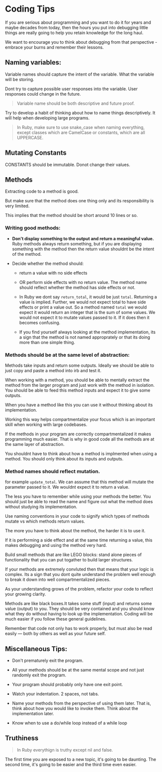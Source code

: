 # Coding Tips

If you are serious about programming and you want to do it for years and maybe decades from today, then the hours you put into debugging little things are really going to help you retain knowledge for the long haul.

We want to encourage you to think about debugging from that perspective - embrace your burns and remember their lessons.

## Naming variables:

Variable names should capture the intent of the variable. What the variable will be storing. 

Dont try to capture possible user responses into the variable. User responses could change in the future.

>Variable name should be both descriptive and future proof.

Try to develop a habit of thinking about how to name things descriptively. It will help when developing large programs.

>In Ruby, make sure to use snake_case when naming everything, except classes which are CamelCase or constants, which are all UPPERCASE.

## Mutating Constants

CONSTANTS should be immutable. Donot change their values.

## Methods

Extracting code to a method is good.

But make sure that the method does one thing only and its responsibility is very limited.

This implies that the method should be short around 10 lines or so. 

### Writing good methods:

- **Don't display something to the output and return a meaningful value.** Ruby methods always return something, but if you are displaying something with the method then the return value shouldnt be the intent of the method.

- Decide whether the method should:
  - return a value with no side effects
  - OR perform side effects with no return value.
    The method name should reflect whether the method has side effects or not.
  - In Ruby we dont say `return_total`, it would be just `total`. Returning a value is implied. Further, we would not expect total to have side effects or print a value out.
  So a method named `total` we would expect it would return an integer that is the sum of some values. We would not expect it to mutate values passed to it. If it does then it becomes confusing. 

  - If you find yourself always looking at the method implementation, its a sign that the method is not named approprately or that its doing more than one simple thing.

### Methods should be at the same level of abstraction:

Methods take inputs and return some outputs. Ideally we should be able to just copy and paste a method into irb and test it. 

When working with a method, you should be able to mentally extract the method from the larger program and just work with the method in isolation. You should be able to feed this method inputs and expect it to give some outputs. 

When you have a method like this you can use it without thinking about its implementation.

Working this way helps compartmentalize your focus which is an important skill when working with large codebases.

If the methods in your program are correctly compartmentalized it makes programming much easier. That is why in good code all the methods are at the same layer of abstraction.

You shouldnt have to think about how a method is implmented when using a method. You should only think about its inputs and outputs.

### Method names should reflect mutation.

for example `update_total`. We can assume that this method will mutate the parameter passed to it. We wouldnt expect it to return a value.

The less you have to remember while using your methods the better. You should just be able to read the name and figure out what the method does without studying its implementation.

Use naming conventions in your code to signify which types of methods mutate vs which methods return values.

The more you have to think about the method, the harder it is to use it.

If it is performing a side effect and at the same time returning a value, this makes debugging and using the method very hard.

Build small methods that are like LEGO blocks: stand alone pieces of functionality that you can put togather to build larger structures.


If your methods are extremely convluted then that means that your logic is complex. 
Its a sign that you dont quite understand the problem well enough to break it down into well compartmentalized pieces.

As your understanding grows of the problem, refactor your code to reflect your growing clarity.

Methods are like black boxes.It takes some stuff (input) and returns some value (output) to you. They should be very contained and you should know what they do without having to look up the implementation. Coding will be much easier if you follow these general guidelines.

Remember that code not only has to work properly, but must also be read easily — both by others as well as your future self.

## Miscellaneous Tips:

- Don't prematurely exit the program. 

- All your methods should be at the same mental scope and not just randomly exit the program. 

- Your program should probably only have one exit point.

- Watch your indentation. 2 spaces, not tabs. 

- Name your methods from the perspective of using them later. That is, think about how you would like to invoke them. Think about the implementation later.

- Know when to use a do/while loop instead of a while loop

## Truthiness

> In Ruby everythign is truthy except nil and false.

The first time you are exposed to a new topic, it's going to be daunting. The second time, it's going to be easier and the third time even easier.